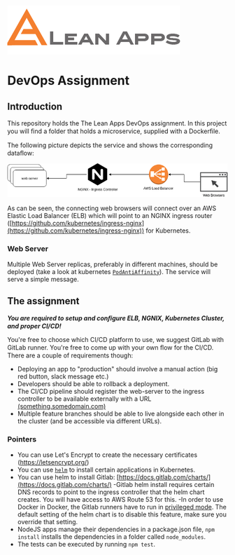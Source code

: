 ![](lean-apps_original.png)                  
# DevOps Assignment

## Introduction

This repository holds the The Lean Apps DevOps assignment. In this project you will ﬁnd a folder that holds a microservice, supplied with a Dockerﬁle.

The following picture depicts the service and shows the corresponding dataﬂow:


![](framework.png)

As can be seen, the connecting web browsers will connect over an AWS Elastic Load Balancer (ELB) which will point to an NGINX ingress router ([https://github.com/kubernetes/ingress-nginx](https://github.com/kubernetes/ingress-nginx)) for Kubernetes.

### Web Server
Multiple Web Server replicas, preferably in different machines, should be deployed (take a look at kubernetes [`PodAntiAffinity`](https://kubernetes.io/docs/concepts/configuration/assign-pod-node/)). The service will serve a simple message.

## The assignment

_**You are required to setup and conﬁgure ELB, NGNIX, Kubernetes Cluster, and proper CI/CD!**_

You're free to choose which CI/CD platform to use, we suggest GitLab with GitLab runner. You're free to come up with your own ﬂow for the CI/CD. There are a couple of requirements though:

* Deploying an app to "production" should involve a manual action (big red button, slack message etc.)
* Developers should be able to rollback a deployment.
* The CI/CD pipeline should register the web-server to the ingress controller to be available externally with a URL [(something.somedomain.com)](https://www.theleanapps.com/)
* Multiple feature branches should be able to live alongside each other in the cluster (and be accessible via different URLs).

### Pointers
* You can use Let's Encrypt to create the necessary certificates (https://letsencrypt.org/)
* You can use [`helm`](https://helm.sh/) to install certain applications in Kubernetes.
* You can use helm to install Gitlab: [https://docs.gitlab.com/charts/](https://docs.gitlab.com/charts/)
    -Gitlab helm install requires certain DNS records to point to the ingress controller that the helm chart creates. You will have access to AWS Route 53 for this.
    -In order to use Docker in Docker, the Gitlab runners have to run in [privileged mode](https://docs.gitlab.com/ee/user/project/clusters/#security-of-gitlab-runners). The default setting of the helm chart is to disable this feature, make sure you override that setting.
* NodeJS apps manage their dependencies in a package.json file, `npm install` installs the dependencies in a folder called `node_modules`.
* The tests can be executed by running `npm test`.

